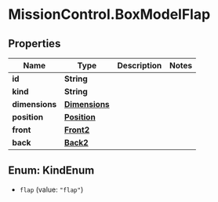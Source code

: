 # MissionControl.BoxModelFlap

## Properties
Name | Type | Description | Notes
------------ | ------------- | ------------- | -------------
**id** | **String** |  | 
**kind** | **String** |  | 
**dimensions** | [**Dimensions**](Dimensions.md) |  | 
**position** | [**Position**](Position.md) |  | 
**front** | [**Front2**](Front2.md) |  | 
**back** | [**Back2**](Back2.md) |  | 

<a name="KindEnum"></a>
## Enum: KindEnum

* `flap` (value: `"flap"`)

